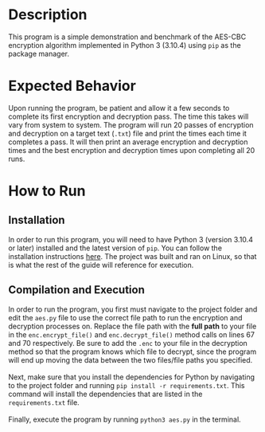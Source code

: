 # Description
This program is a simple demonstration and benchmark of the AES-CBC encryption algorithm implemented in Python 3 (3.10.4) using `pip` as the package manager.

# Expected Behavior
Upon running the program, be patient and allow it a few seconds to complete its first encryption and decryption pass. The time this takes will vary from system to system. The program will run 20 passes of encryption and decryption on a target text (`.txt`) file and print the times each time it completes a pass. It will then print an average encryption and decryption times and the best encryption and decryption times upon completing all 20 runs.

# How to Run
## Installation
In order to run this program, you will need to have Python 3 (version 3.10.4 or later) installed and the latest version of `pip`. You can follow the installation instructions [here](https://www.python.org/downloads/). The project was built and ran on Linux, so that is what the rest of the guide will reference for execution.

## Compilation and Execution
In order to run the program, you first must navigate to the project folder and edit the `aes.py` file to use the correct file path to run the encryption and decryption processes on. Replace the file path with the **full path** to your file in the `enc.encrypt_file()` and `enc.decrypt_file()` method calls on lines 67 and 70 respectively. Be sure to add the `.enc` to your file in the decryption method so that the program knows which file to decrypt, since the program will end up moving the data between the two files/file paths you specified.
<br><br>
Next, make sure that you install the dependencies for Python by navigating to the project folder and running `pip install -r requirements.txt`. This command will install the dependencies that are listed in the `requirements.txt` file.
<br><br>
Finally, execute the program by running `python3 aes.py` in the terminal.